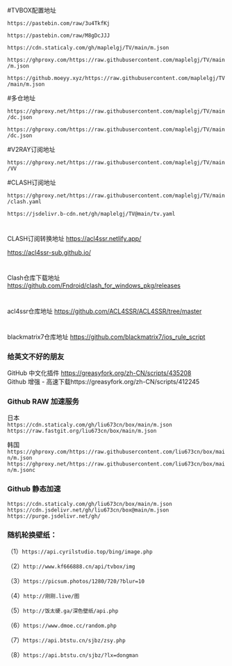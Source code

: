 
 #TVBOX配置地址
 
 `https://pastebin.com/raw/3u4TkfKj `  

 `https://pastebin.com/raw/M8gDcJJJ`  
 
 `https://cdn.staticaly.com/gh/maplelgj/TV/main/m.json`  
  
 `https://ghproxy.com/https://raw.githubusercontent.com/maplelgj/TV/main/m.json`   

 `https://github.moeyy.xyz/https://raw.githubusercontent.com/maplelgj/TV/main/m.json `

 #多仓地址
 
 `https://ghproxy.net/https://raw.githubusercontent.com/maplelgj/TV/main/dc.json` 

 `https://ghproxy.com/https://raw.githubusercontent.com/maplelgj/TV/main/dc.json` 
 
 #V2RAY订阅地址
 
 `https://ghproxy.net/https://raw.githubusercontent.com/maplelgj/TV/main/VV`  

 
 #CLASH订阅地址
 
 `https://ghproxy.net/https://raw.githubusercontent.com/maplelgj/TV/main/clash.yaml` 

 `https://jsdelivr.b-cdn.net/gh/maplelgj/TV@main/tv.yaml` 


#
CLASH订阅转换地址 
https://acl4ssr.netlify.app/

https://acl4ssr-sub.github.io/

#
Clash仓库下载地址
https://github.com/Fndroid/clash_for_windows_pkg/releases
#
acl4ssr仓库地址 
https://github.com/ACL4SSR/ACL4SSR/tree/master
#
blackmatrix7仓库地址 
https://github.com/blackmatrix7/ios_rule_script

### 给英文不好的朋友
GitHub 中文化插件 https://greasyfork.org/zh-CN/scripts/435208  
Github 增强 - 高速下载https://greasyfork.org/zh-CN/scripts/412245  

### Github RAW 加速服务
日本  
`https://cdn.staticaly.com/gh/liu673cn/box/main/m.json`  
`https://raw.fastgit.org/liu673cn/box/main/m.json`  

韩国  
`https://ghproxy.com/https://raw.githubusercontent.com/liu673cn/box/main/m.json`  
`https://ghproxy.net/https://raw.githubusercontent.com/liu673cn/box/main/m.jsonc`

### Github 静态加速  
`https://cdn.staticaly.com/gh/liu673cn/box/main/m.json`  
`https://cdn.jsdelivr.net/gh/liu673cn/box@main/m.json`  
`https://purge.jsdelivr.net/gh/`  

### 随机轮换壁纸：
（1）`https://api.cyrilstudio.top/bing/image.php`

（2）`http://www.kf666888.cn/api/tvbox/img`

（3）`https://picsum.photos/1280/720/?blur=10`

（4）`http://刚刚.live/图`

（5）`http://饭太硬.ga/深色壁纸/api.php`

（6）`https://www.dmoe.cc/random.php`

（7）`https://api.btstu.cn/sjbz/zsy.php`

（8）`https://api.btstu.cn/sjbz/?lx=dongman`



